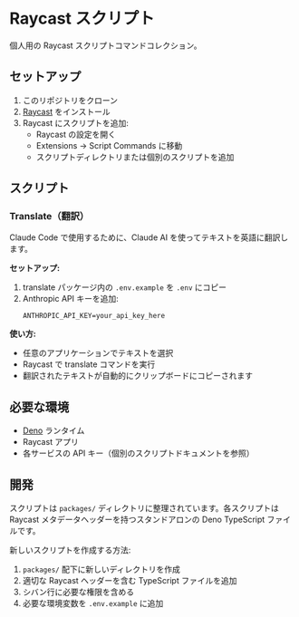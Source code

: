 # Raycast スクリプト

個人用の Raycast スクリプトコマンドコレクション。

## セットアップ

1. このリポジトリをクローン
2. [Raycast](https://raycast.com/) をインストール
3. Raycast にスクリプトを追加:
   - Raycast の設定を開く
   - Extensions → Script Commands に移動
   - スクリプトディレクトリまたは個別のスクリプトを追加

## スクリプト

### Translate（翻訳）

Claude Code で使用するために、Claude AI を使ってテキストを英語に翻訳します。

**セットアップ:**
1. translate パッケージ内の `.env.example` を `.env` にコピー
2. Anthropic API キーを追加:
   ```
   ANTHROPIC_API_KEY=your_api_key_here
   ```

**使い方:**
- 任意のアプリケーションでテキストを選択
- Raycast で translate コマンドを実行
- 翻訳されたテキストが自動的にクリップボードにコピーされます

## 必要な環境

- [Deno](https://deno.land/) ランタイム
- Raycast アプリ
- 各サービスの API キー（個別のスクリプトドキュメントを参照）

## 開発

スクリプトは `packages/` ディレクトリに整理されています。各スクリプトは Raycast メタデータヘッダーを持つスタンドアロンの Deno TypeScript ファイルです。

新しいスクリプトを作成する方法:
1. `packages/` 配下に新しいディレクトリを作成
2. 適切な Raycast ヘッダーを含む TypeScript ファイルを追加
3. シバン行に必要な権限を含める
4. 必要な環境変数を `.env.example` に追加